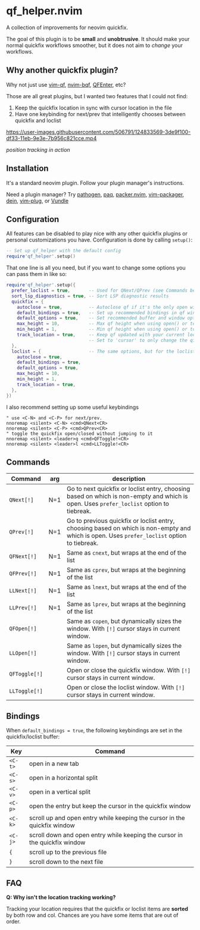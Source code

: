 # qf_helper.nvim
A collection of improvements for neovim quickfix.

The goal of this plugin is to be **small** and **unobtrusive**. It should make
your normal quickfix workflows smoother, but it does not aim to *change* your
workflows.

## Why another quickfix plugin?

Why not just use [vim-qf](https://github.com/romainl/vim-qf),
[nvim-bqf](https://github.com/kevinhwang91/nvim-bqf),
[QFEnter](https://github.com/yssl/QFEnter), etc?

Those are all great plugins, but I wanted two features that I could not find:

1. Keep the quickfix location in sync with cursor location in the file
2. Have one keybinding for next/prev that intelligently chooses between quickfix and loclist

https://user-images.githubusercontent.com/506791/124833569-3de9f100-df33-11eb-9e3e-7b956c821cce.mp4

*position tracking in action*

## Installation

It's a standard neovim plugin. Follow your plugin manager's instructions.

Need a plugin manager? Try [pathogen](https://github.com/tpope/vim-pathogen), [paq](https://github.com/savq/paq-nvim), [packer.nvim](https://github.com/wbthomason/packer.nvim), [vim-packager](https://github.com/kristijanhusak/vim-packager), [dein](https://github.com/Shougo/dein.vim), [vim-plug](https://github.com/junegunn/vim-plug), or [Vundle](https://github.com/VundleVim/Vundle.vim)

## Configuration

All features can be disabled to play nice with any other quickfix plugins or
personal customizations you have. Configuration is done by calling `setup()`:

```lua
-- Set up qf_helper with the default config
require'qf_helper'.setup()
```

That one line is all you need, but if you want to change some options you can
pass them in like so:
```lua
require'qf_helper'.setup({
  prefer_loclist = true,       -- Used for QNext/QPrev (see Commands below)
  sort_lsp_diagnostics = true, -- Sort LSP diagnostic results
  quickfix = {
    autoclose = true,          -- Autoclose qf if it's the only open window
    default_bindings = true,   -- Set up recommended bindings in qf window
    default_options = true,    -- Set recommended buffer and window options
    max_height = 10,           -- Max qf height when using open() or toggle()
    min_height = 1,            -- Min qf height when using open() or toggle()
    track_location = true,     -- Keep qf updated with your current location
                               -- Set to 'cursor' to only change the qf cursor location
  },
  loclist = {                  -- The same options, but for the loclist
    autoclose = true,
    default_bindings = true,
    default_options = true,
    max_height = 10,
    min_height = 1,
    track_location = true,
  },
})
```

I also recommend setting up some useful keybindings
```vim
" use <C-N> and <C-P> for next/prev.
nnoremap <silent> <C-N> <cmd>QNext<CR>
nnoremap <silent> <C-P> <cmd>QPrev<CR>
" toggle the quickfix open/closed without jumping to it
nnoremap <silent> <leader>q <cmd>QFToggle!<CR>
nnoremap <silent> <leader>l <cmd>LLToggle!<CR>
```

## Commands
Command       | arg | description
-------       | --- | -----------
`QNext[!]`    | N=1 | Go to next quickfix or loclist entry, choosing based on which is non-empty and which is open. Uses `prefer_loclist` option to tiebreak.
`QPrev[!]`    | N=1 | Go to previous quickfix or loclist entry, choosing based on which is non-empty and which is open. Uses `prefer_loclist` option to tiebreak.
`QFNext[!]`   | N=1 | Same as `cnext`, but wraps at the end of the list
`QFPrev[!]`   | N=1 | Same as `cprev`, but wraps at the beginning of the list
`LLNext[!]`   | N=1 | Same as `lnext`, but wraps at the end of the list
`LLPrev[!]`   | N=1 | Same as `lprev`, but wraps at the beginning of the list
`QFOpen[!]`   |     | Same as `copen`, but dynamically sizes the window. With `[!]` cursor stays in current window.
`LLOpen[!]`   |     | Same as `lopen`, but dynamically sizes the window. With `[!]` cursor stays in current window.
`QFToggle[!]` |     | Open or close the quickfix window. With `[!]` cursor stays in current window.
`LLToggle[!]` |     | Open or close the loclist window. With `[!]` cursor stays in current window.

## Bindings
When `default_bindings = true`, the following keybindings are set in the
quickfix/loclist buffer:

Key     | Command
---     | -------
`<C-t>` | open in a new tab
`<C-s>` | open in a horizontal split
`<C-v>` | open in a vertical split
`<C-p>` | open the entry but keep the cursor in the quickfix window
`<C-k>` | scroll up and open entry while keeping the cursor in the quickfix window
`<C-j>` | scroll down and open entry while keeping the cursor in the quickfix window
`{`     | scroll up to the previous file
`}`     | scroll down to the next file

## FAQ

**Q: Why isn't the location tracking working?**

Tracking your location requires that the quickfix or loclist items are
**sorted** by both row and col. Chances are you have some items that are out of
order.
